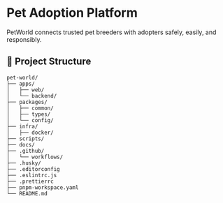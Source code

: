 # Pet Adoption Platform

PetWorld connects trusted pet breeders with adopters safely, easily, and responsibly.


## 📁 Project Structure

```
pet-world/
├── apps/
│   ├── web/
│   └── backend/
├── packages/
│   ├── common/
│   ├── types/
│   └── config/
├── infra/
│   ├── docker/
├── scripts/
├── docs/
├── .github/
│   └── workflows/
├── .husky/
├── .editorconfig
├── .eslintrc.js
├── .prettierrc
├── pnpm-workspace.yaml
└── README.md
```